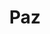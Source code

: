 ---
title: Paz
date: 
draft: false

# descripcion
description : Aro de plata pasante

materials: Plata 925

color: Plateado

dimensions: 0,8cm diam

code: 01-20-0450

type: "Aros"

categories: []

price: $1.650,00

price_eftvo: $1.400,00

# Images
# first image will be shown in the product page
images:
  # - image: "images/path_to_image"
  # La ubicacion de las imagenes es imagenes/Aros/Aros.Solo Plata/01-20-0450-paz
  - image: "./images/aros/solo_plata/01-20-0450-simbolo-de-la-paz_a.JPG"
  - image: "./images/aros/solo_plata/01-20-0450-simbolo-de-la-paz_b.JPG"
---